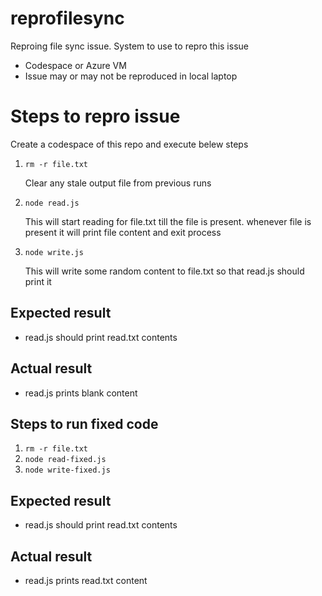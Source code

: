 # reprofilesync
Reproing file sync issue. 
System to use to repro this issue
- Codespace or Azure VM
- Issue may or may not be reproduced in local laptop

# Steps to repro issue
Create a codespace of this repo and execute belew steps
1. `rm -r file.txt`

    Clear any stale output file from previous runs
2. `node read.js`

    This will start reading for file.txt till the file is present. whenever file is present it will print file content and exit process

3. `node write.js`

    This will write some random content to file.txt so that read.js should print it

## Expected result
- read.js should print read.txt contents

## Actual result
- read.js prints blank content

## Steps to run fixed code
1. `rm -r file.txt`
2. `node read-fixed.js`
3. `node write-fixed.js`

## Expected result
- read.js should print read.txt contents

## Actual result
- read.js prints read.txt content
